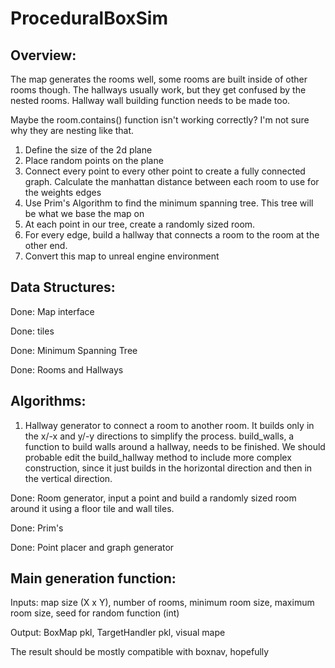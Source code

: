 # ProceduralBoxSim

## Overview:

The map generates the rooms well, some rooms are built inside of other rooms though. The hallways usually work, but they get confused by the nested rooms. Hallway wall building function needs to be made too.

Maybe the room.contains() function isn't working correctly? I'm not sure why they are nesting like that.

1. Define the size of the 2d plane
2. Place random points on the plane
3. Connect every point to every other point to create a fully connected graph. Calculate the manhattan distance between each room to use for the weights edges
4. Use Prim's Algorithm to find the minimum spanning tree. This tree will be what we base the map on
5. At each point in our tree, create a randomly sized room.
6. For every edge, build a hallway that connects a room to the room at the other end.
7. Convert this map to unreal engine environment

## Data Structures:
Done: Map interface

Done: tiles

Done: Minimum Spanning Tree

Done: Rooms and Hallways



## Algorithms:

1. Hallway generator to connect a room to another room. It builds only in the x/-x and y/-y directions to simplify the process. build_walls, a function to build walls around a hallway, needs to be finished. We should probable edit the build_hallway method to include more complex construction, since it just builds in the horizontal direction and then in the vertical direction.

Done: Room generator, input a point and build a randomly sized room around it using a floor tile and wall tiles.

Done: Prim's

Done: Point placer and graph generator

## Main generation function:
Inputs: map size (X x Y), number of rooms, minimum room size, maximum room size, seed for random function (int)

Output: BoxMap pkl, TargetHandler pkl, visual mape




The result should be mostly compatible with boxnav, hopefully
